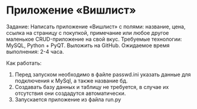 # Приложение «Вишлист»
Задание:
  Написать приложение «Вишлист» с полями: название, цена, ссылка на страницу с покупкой, примечание или любое другое маленькое CRUD-приложение на свой вкус. Требуемые технологии: MySQL, Python + PyQT. Выложить на GitHub. Ожидаемое время выполнения: 2-4 часа.

Как работать:
  1. Перед запуском необходимо в файле passwd.ini указать данные для подключения к MySql, а также название бд.
  2. Cоздавать базу данных и таблицу не требуется, в случае их отсутствия они создадутся автоматически.
  3. Запускается приложение из файла run.py
